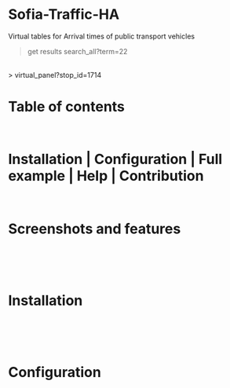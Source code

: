 # Sofia-Traffic-HA
Virtual tables for Arrival times of public transport vehicles<br>
> get results
> search_all?term=22
 <br>
> virtual_panel?stop_id=1714 
<h1>Table of contents<h1><br>
Installation | Configuration | Full example | Help | Contribution
<br><br>
<h1>Screenshots and features<h1>
<br>

<h1>Installation<h1>
<br>

<h1>Configuration<h1>

